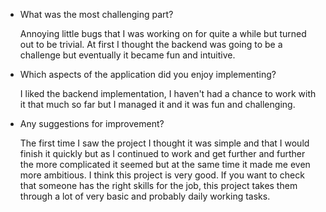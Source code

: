 - What was the most challenging part?

  Annoying little bugs that I was working on for quite a while but turned out to be trivial.
  At first I thought the backend was going to be a challenge but eventually it became fun and intuitive.

- Which aspects of the application did you enjoy implementing?

  I liked the backend implementation, I haven't had a chance to work with it that much so far but I managed it and it was fun and challenging.

- Any suggestions for improvement?

  The first time I saw the project I thought it was simple and that I would finish it quickly but as I continued to work and get further and further the more complicated it seemed but at the same time it made me even more ambitious.
  I think this project is very good. If you want to check that someone has the right skills for the job, this project takes them through a lot of very basic and probably daily working tasks.
